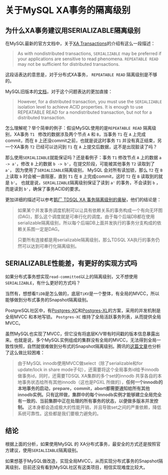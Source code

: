 # 关于MySQL XA事务的隔离级别

## 为什么XA事务建议用SERIALIZABLE隔离级别

在MySQL最新的官方文档中，关于[XA Transactions](https://dev.mysql.com/doc/refman/8.0/en/xa.html)的介绍有这么一段描述：

> As with nondistributed transactions, `SERIALIZABLE` may be preferred if your applications are sensitive to read phenomena. `REPEATABLE READ` may not be sufficient for distributed transactions.

这段话表达的意思是，对于分布式XA事务， `REPEATABLE READ` 隔离级别是不够的。

MySQL旧版本的[文档](https://docs.oracle.com/cd/E17952_01/mysql-5.0-en/xa.html)，对于这个问题表达的更加直接：

> However, for a distributed transaction, you must use the `SERIALIZABLE` isolation level to achieve ACID properties. It is enough to use REPEATABLE READ for a nondistributed transaction, but not for a distributed transaction.

怎么理解呢？举个简单的例子：假设MySQL使用的是`REPEATABLE READ` 隔离级别，XA事务 `T1 ` 修改的数据涉及两个节点 `A` 和 `B`，当事务 `T1` 在 `A` 上完成commit，而在 `B` 上还没commit之前，也就是说这时事务 `T1` 并没有真正结束，另一个XA事务 `T2` 已经可以访问到 `T1` 在 `A` 上提交后数据，这不是出现脏读了吗？

那么使用`SERIALIZABLE`就能保证吗？还是看例子：事务 `T1` 修改节点 `A` 上的数据 `a -> a'`，修改 `B` 上的数据 `b -> b'`，在提交阶段，可能被其他事务 `T2` 读取到了 `a'`， 因为使用了`SERIALIZABLE`隔离级别， MySQL 会对所有读加锁，那么 `T2` 在 `B` 上读取 `b` 时会被一直阻塞，直到 `T1` 在 `B` 上完成commit，这时 `T2` 在 `B` 读取到的就是 `b'`。 也就是说，`SERIALIZABLE`隔离级别保证了读到 `a'` 的事务，不会读到 `b` ，而是读到 `b'`，确保了事务ACID的要求。

更加详细的描述可以参考[鹅厂 TDSQL XA 事务隔离级别的奥秘](https://cloud.tencent.com/developer/article/1005380)，他们的结论是：

> 如果某个并发事务调度机制可以让具有依赖关系的事务构成一个有向无环图(DAG)，那么这个调度就是可串行化的调度。由于每个后端DB都在使用serializable隔离级别，所以每个后端DB上面并发执行的事务分支构成的依赖关系图一定是DAG。
> 
> 只要所有连接都是用serializable隔离级别，那么TDSQL XA执行的事务仍然可以达到可串行化隔离级别。

## SERIALIZABLE性能差，有更好的实现方式吗

如果分布式事务想实现`read-committed`以上的隔离级别，又不想使用`SERIALIZABLE`，有什么更好的方式吗？

当然有，想想看`TiDB`是怎么做的，底层`TiKV`是一个整体，有全局的MVCC，所以能够做到分布式事务的Snapshot隔离级别。

PostgreSQL社区中，有[Postgres-XC](http://postgresxc.wikia.com/wiki/Postgres-XC_Wiki)和[Postgres-XL](https://www.postgres-xl.org/)的方案，采用的并发机制是全局MVCC 和本地写锁。 `Postgres-XC` 维持了全局活跃事务列表，从而提供全局MVCC。

虽然MySQL也实现了MVCC，但它没有将底层K/V带有时间戳的版本信息暴露出来。也就是说，多个MySQL实例组成的集群没有全局的MVCC，无法得到全局一致性快照，自然就很难做到分布式的Snapshot隔离级别。腾讯的[这篇文章](https://cloud.tencent.com/developer/article/1005380)也分析了这么做比较困难：

> 由于MySQL innodb使用MVCC做select（除了serializable和for update/lock in share mode子句），还需要将这个全局事务id给予innodb做事务id，同时，还需要TDSQL XA集群的多个set的innodb 共享各自的本地事务状态给所有其他innodb（这也是PGXL 所做的），**任何一个innodb的本地事务的启动，prepare，commit，abort都需要通知给所有其他innodb实例。只有这样做，集群中的每个innodb实例才能够建立全局完全有一致的、当前集群中正在处理的所有事务的状态，以便做多版本并发控制。** 这本身都会造成极大的性能开销，并且导致set之间的严重依赖，降低系统可靠性。这些都是我们要极力避免的。

## 结论

根据上面的分析，如果使用MySQL 的 XA分布式事务，最安全的方式还是按照官方建议，使用`SERIALIZABLE`隔离级别。

如果想基于MySQL做改造，实现全局MVCC，从而实现分布式事务的Snapshot隔离级别，目前还没有看到MySQL社区有这类项目，相信实现难度比较大。

